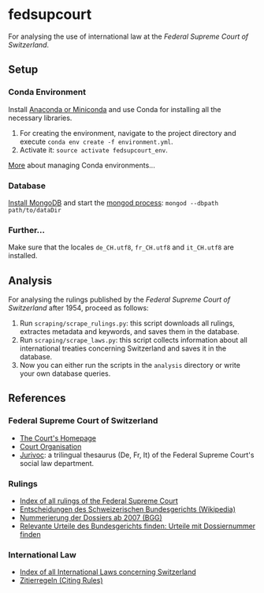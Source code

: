 # fedsupcourt
For analysing the use of international law at the _Federal Supreme Court of Switzerland_.


## Setup
### Conda Environment
Install [Anaconda or Miniconda](https://www.continuum.io/downloads) and use Conda for installing all the necessary libraries.

1. For creating the environment, navigate to the project directory and execute `conda env create -f environment.yml`.
2. Activate it: `source activate fedsupcourt_env`.

[More](http://conda.pydata.org/docs/using/envs.html) about managing Conda environments...


### Database
[Install MongoDB](https://www.mongodb.com/download-center) and start the [mongod process](https://docs.mongodb.com/manual/tutorial/manage-mongodb-processes/?): `mongod --dbpath path/to/dataDir`


### Further...
Make sure that the locales `de_CH.utf8`, `fr_CH.utf8` and `it_CH.utf8` are installed.


## Analysis
For analysing the rulings published by the _Federal Supreme Court of Switzerland_ after 1954, proceed as follows:
 1. Run `scraping/scrape_rulings.py`: this script downloads all rulings, extractes metadata and keywords, and saves them in the database.
 2. Run `scraping/scrape_laws.py`: this script collects information about all international treaties concerning Switzerland and saves it in the database.
 3. Now you can either run the scripts in the `analysis` directory or write your own database queries.


## References
### Federal Supreme Court of Switzerland
- [The Court's Homepage](https://www.bger.ch/)
- [Court Organisation](http://www.bger.ch/gerichtsorganisation.pdf)
- [Jurivoc](http://www.bger.ch/index/juridiction/jurisdiction-inherit-template/jurisdiction-jurivoc-home/jurisdiction-jurivoc.htm): a trilingual thesaurus (De, Fr, It) of the Federal Supreme Court's social law department.


### Rulings
- [Index of all rulings of the Federal Supreme Court](http://relevancy.bger.ch/cgi-bin/IndexCGI?lang=de)
- [Entscheidungen des Schweizerischen Bundesgerichts (Wikipedia)](https://de.wikipedia.org/wiki/Entscheidungen_des_Schweizerischen_Bundesgerichts)
- [Nummerierung der Dossiers ab 2007 (BGG)](http://www.bger.ch/uebersicht_numm_dossiers_internet_d_ab_2007.pdf)
- [Relevante Urteile des Bundesgerichts finden: Urteile mit Dossiernummer finden](www.eurospider.com/fileadmin/pdf/SucheMitDossierNummer.pdf)


### International Law
- [Index of all International Laws concerning Switzerland](https://www.admin.ch/opc/de/classified-compilation/international.html)
- [Zitierregeln (Citing Rules)](http://www.bger.ch/01_zitierregeln_d.pdf)
